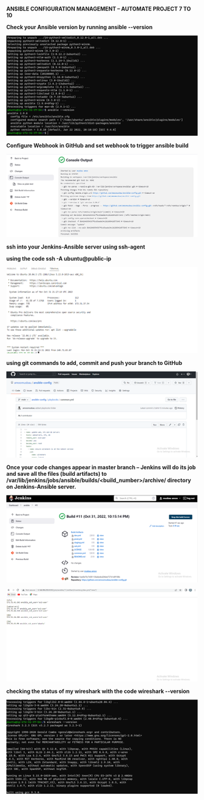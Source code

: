**ANSIBLE CONFIGURATION MANAGEMENT – AUTOMATE PROJECT 7 TO 10**

**Check your Ansible version by running ansible --version**

**![Ansible](./images/ansibleversion.PNG)**

**Configure Webhook in GitHub and set webhook to trigger ansible build**

**![webhookupdate](./images/webhookupdate.PNG)**

**ssh into your Jenkins-Ansible server using ssh-agent**

**using the code ssh -A ubuntu@public-ip**

**![connected](./images/connected.PNG)**

**using git commands  to add, commit and push your branch to GitHub**

**![gitcommand](./images/pushedtogit.PNG)**

**Once your code changes appear in master branch – Jenkins will do its job and save all the files (build artifacts) to /var/lib/jenkins/jobs/ansible/builds/<build_number>/archive/ directory on Jenkins-Ansible server.**

**![jenkinsupdate1](./images/jenkinsupdate1.PNG)**

**![jenkinsupdate2](./images/jenkinsupdate2.PNG)**

**checking the status of my wireshark with the code wireshark --version**

**![wireshark](./images/wireshackversion.PNG)**





